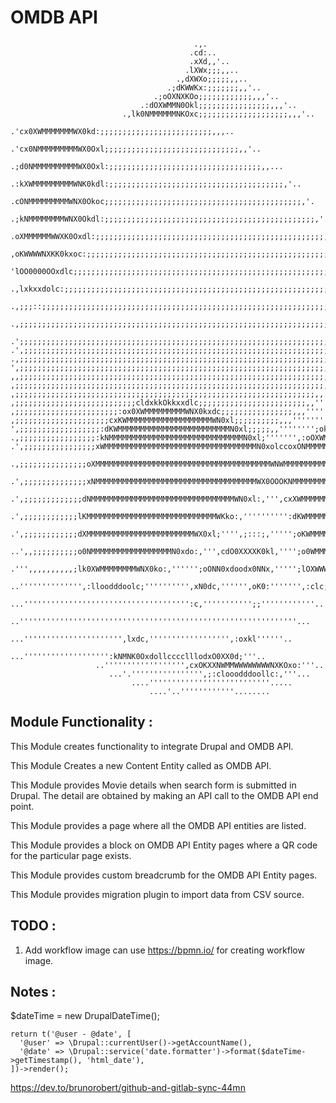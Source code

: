 # OMDB API

                                             .,.
                                            .cd:..
                                            .xXd,,'..
                                           .lXWx;;;,,..
                                         .,dXWXo;;;;;,,..
                                       .;dKWWKx:;;;;;;;,,'..
                                    .;oOXNXKOo;;;;;;;;;;;;,,,'..
                                 .:dOXWMMN0Okl;;;;;;;;;;;;;;;;,,,'..
                             .,lk0NMMMMMMNKOxc;;;;;;;;;;;;;;;;;;;;,,,'..
                         .'cx0XWMMMMMMMWX0kd:;;;;;;;;;;;;;;;;;;;;;;;;;,,,..
                      .'cx0NMMMMMMMMMWX0Oxl;;;;;;;;;;;;;;;;;;;;;;;;;;;;;;,,'..
                    .;d0NMMMMMMMMMMWX0Oxl:;;;;;;;;;;;;;;;;;;;;;;;;;;;;;;;;;;,,...
                  .:kXWMMMMMMMMMWNK0kdl:;;;;;;;;;;;;;;;;;;;;;;;;;;;;;;;;;;;;;;;,'..
                .cONMMMMMMMMMWNX0Okoc;;;;;;;;;;;;;;;;;;;;;;;;;;;;;;;;;;;;;;;;;;;;,'.
              .;kNMMMMMMMMWNX0Okdl:;;;;;;;;;;;;;;;;;;;;;;;;;;;;;;;;;;;;;;;;;;;;;;;,'..
             .oXMMMMMMWWXK0Oxdl:;;;;;;;;;;;;;;;;;;;;;;;;;;;;;;;;;;;;;;;;;;;;;;;;;;;,'..
            ,oKWWWWNXKK0kxoc:;;;;;;;;;;;;;;;;;;;;;;;;;;;;;;;;;;;;;;;;;;;;;;;;;;;;;;;,'..
           'lOO0000OOxdlc;;;;;;;;;;;;;;;;;;;;;;;;;;;;;;;;;;;;;;;;;;;;;;;;;;;;;;;;;;;,'''.
          .,lxkxxdolc:;;;;;;;;;;;;;;;;;;;;;;;;;;;;;;;;;;;;;;;;;;;;;;;;;;;;;;;;;;;;;;,''''..
         .,;;;::;;;;;;;;;;;;;;;;;;;;;;;;;;;;;;;;;;;;;;;;;;;;;;;;;;;;;;;;;;;;;;;;;;;,,'''''..
        .,;;;;;;;;;;;;;;;;;;;;;;;;;;;;;;;;;;;;;;;;;;;;;;;;;;;;;;;;;;;;;;;;;;;;;;;;;,'''''''.
       .';;;;;;;;;;;;;;;;;;;;;;;;;;;;;;;;;;;;;;;;;;;;;;;;;;;;;;;;;;;;;;;;;;;;;;;;;,,'''''''..
    .',;;;;;;;;;;;;;;;;;;;;;;;;;;;;;;;;;;;;;;;;;;;;;;;;;;;;;;;;;;;;;;;;;;;;;;;;,,'''''''''..
    .,;;;;;;;;;;;;;;;;;;;;;;;;;;;;;;;;;;;;;;;;;;;;;;;;;;;;;;;;;;;;;;;;;;;;;;;;,,''''''''''..
    ',;;;;;;;;;;;;;;;;;;;;;;;;;;;;;;;;;;;;;;;;;;;;;;;;;;;;;;;;;;;;;;;;;;;;;;;,,''''''''''''.
    ,,;;;;;;;;;;;;;;;;;;;;;;;;;;;;;;;;;;;;;;;;;;;;;;;;;;;;;;;;;;;;;;;;;;;;;,,''''''''''''''.
    ,;;;;;;;;;;;;;;;;;;;;;;;;;;;;;;;;;;;;;;;;;;;;;;;;;;;;;;;;;;;;;;;;;;;;;,,'''''''''''''''.
    ,;;;;;;;;;;;;;;;;;;;;;;;;;;;;;;;;;;;;;;;;;;;;;;;;;;;;;;;;;;;;;;;;;;;,,''''''''''''''''''
    ,;;;;;;;;;;;;;;;;;;;;;;;;;;;cldxkkOkkxxdlc;;;;;;;;;;;;;;;;;;;;;;;;,,''''''''''',''''''''
    ,;;;;;;;;;;;;;;;;;;;;;;;:ox0XWMMMMMMMMMWNX0kxdc;;;;;;;;;;;;;;;;,,,'''''''';cdk00Okl,''''
    ,;;;;;;;;;;;;;;;;;;;;;cxKWMMMMMMMMMMMMMMMMMMMWN0xl;;;;;;;;;;,,,'''''''';lkKWMMMMMMW0c'''
    ',;;;;;;;;;;;;;;;;;;:dKWMMMMMMMMMMMMMMMMMMMMMMMMMN0xl;;;;;,,'''''''';okXWMMMMMMMMMMM0:'.
    .,;;;;;;;;;;;;;;;;;:kNMMMMMMMMMMMMMMMMMMMMMMMMMMMMMMN0xl;''''''',:oOXWMMMMMMMMMMMMMMNd'.
    .',;;;;;;;;;;;;;;;;xWMMMMMMMMMMMMMMMMMMMMMMMMMMMMMMMMMMN0xolccoxONMMMMMMMMMMMMMMMMMMWd'.
     .,;;;;;;;;;;;;;;;oXMMMMMMMMMMMMMMMMMMMMMMMMMMMMMMMMMMMMMMMWNWMMMMMMMMMMMMMMMMMMMMMMXl..
     .',;;;;;;;;;;;;;;xNMMMMMMMMMMMMMMMMMMMMMMMMMMMMMMMMMMMMWX0OOOKNMMMMMMMMMMMMMMMMMMMM0;.
      .',;;;;;;;;;;;;;dNMMMMMMMMMMMMMMMMMMMMMMMMMMMMMMMMWN0xl:,''',cxXWMMMMMMMMMMMMMMMMWd.
       .',;;;;;;;;;;;;lKMMMMMMMMMMMMMMMMMMMMMMMMMMMMMWKko:,'''''''''':dKWMMMMMMMMMMMMMWk,
        .',;;;;;;;;;;;;dXMMMMMMMMMMMMMMMMMMMMMMMMWX0xl;'''',;:::;,''''';oKWMMMMMMMMMMWO,
         ..',,;;;;;;;;;;o0NMMMMMMMMMMMMMMMMMMN0xdo:,''',cdO0XXXXK0kl,'''';o0WMMMMMMMNd,
           .''',,,,,,,,,,;lk0XWMMMMMMMMWNX0ko:,'''''';oONN0xdoodx0NNx,''''';lOXWWWXkc.
            ..'''''''''''''',:lloodddoolc;'''''''''',xN0dc,'''''',oK0:''''''',:clc;..
             ...''''''''''''''''''''''''''''''''''''':c,''''''''''';;''''''''''''..
               ..''''''''''''''''''''''''''''''''''''''''''''''''''''''''''''''...
                 ...'''''''''''''''''''''',lxdc,'''''''''''''''''',:oxkl''''''..
                    ...''''''''''''''''''':kNMNK0OxdollcccclllodxO0XX0d;'''..
                       ..'''''''''''''''''',cxOKXXNWMMWWWWWWWWNXKOxo:'''..
                          ...'.'''''''''''''''',;:clooodddoollc:,'''...
                               ....'''''''''''''''''''''''''''.....
                                   ....'..''''''''''''........

## Module Functionality :

This Module creates functionality to integrate Drupal and OMDB API.

This Module Creates a new Content Entity called as OMDB API.

This Module provides Movie details when search form is submitted in Drupal.
The detail are obtained by making an API call to the OMDB API end point.

This Module provides a page where all the OMDB API entities are listed.

This Module provides a block on OMDB API Entity pages where a QR code for
the particular page exists.

This Module provides custom breadcrumb for the OMDB API Entity pages.

This Module provides migration plugin to import data from CSV source.


## TODO :

1. Add workflow image can use https://bpmn.io/ for creating workflow image.

## Notes :

$dateTime = new DrupalDateTime();

    return t('@user - @date', [
      '@user' => \Drupal::currentUser()->getAccountName(),
      '@date' => \Drupal::service('date.formatter')->format($dateTime->getTimestamp(), 'html_date'),
    ])->render();

https://dev.to/brunorobert/github-and-gitlab-sync-44mn
